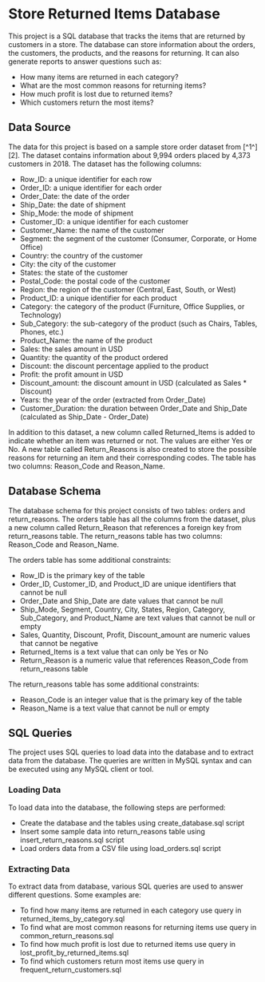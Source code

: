 # Store Returned Items Database

This project is a SQL database that tracks the items that are returned by customers in a store. The database can store information about the orders, the customers, the products, and the reasons for returning. It can also generate reports to answer questions such as:

- How many items are returned in each category?
- What are the most common reasons for returning items?
- How much profit is lost due to returned items?
- Which customers return the most items?

## Data Source

The data for this project is based on a sample store order dataset from [^1^][2]. The dataset contains information about 9,994 orders placed by 4,373 customers in 2018. The dataset has the following columns:

- Row_ID: a unique identifier for each row
- Order_ID: a unique identifier for each order
- Order_Date: the date of the order
- Ship_Date: the date of shipment
- Ship_Mode: the mode of shipment
- Customer_ID: a unique identifier for each customer
- Customer_Name: the name of the customer
- Segment: the segment of the customer (Consumer, Corporate, or Home Office)
- Country: the country of the customer
- City: the city of the customer
- States: the state of the customer
- Postal_Code: the postal code of the customer
- Region: the region of the customer (Central, East, South, or West)
- Product_ID: a unique identifier for each product
- Category: the category of the product (Furniture, Office Supplies, or Technology)
- Sub_Category: the sub-category of the product (such as Chairs, Tables, Phones, etc.)
- Product_Name: the name of the product
- Sales: the sales amount in USD
- Quantity: the quantity of the product ordered
- Discount: the discount percentage applied to the product
- Profit: the profit amount in USD
- Discount_amount: the discount amount in USD (calculated as Sales * Discount)
- Years: the year of the order (extracted from Order_Date)
- Customer_Duration: the duration between Order_Date and Ship_Date (calculated as Ship_Date - Order_Date)

In addition to this dataset, a new column called Returned_Items is added to indicate whether an item was returned or not. The values are either Yes or No. A new table called Return_Reasons is also created to store the possible reasons for returning an item and their corresponding codes. The table has two columns: Reason_Code and Reason_Name.

## Database Schema

The database schema for this project consists of two tables: orders and return_reasons. The orders table has all the columns from the dataset, plus a new column called Return_Reason that references a foreign key from return_reasons table. The return_reasons table has two columns: Reason_Code and Reason_Name.

The orders table has some additional constraints:

- Row_ID is the primary key of the table
- Order_ID, Customer_ID, and Product_ID are unique identifiers that cannot be null
- Order_Date and Ship_Date are date values that cannot be null
- Ship_Mode, Segment, Country, City, States, Region, Category, Sub_Category, and Product_Name are text values that cannot be null or empty
- Sales, Quantity, Discount, Profit, Discount_amount are numeric values that cannot be negative
- Returned_Items is a text value that can only be Yes or No
- Return_Reason is a numeric value that references Reason_Code from return_reasons table

The return_reasons table has some additional constraints:

- Reason_Code is an integer value that is the primary key of the table
- Reason_Name is a text value that cannot be null or empty

## SQL Queries

The project uses SQL queries to load data into the database and to extract data from the database. The queries are written in MySQL syntax and can be executed using any MySQL client or tool.

### Loading Data

To load data into the database, the following steps are performed:

- Create the database and the tables using create_database.sql script
- Insert some sample data into return_reasons table using insert_return_reasons.sql script
- Load orders data from a CSV file using load_orders.sql script

### Extracting Data

To extract data from database, various SQL queries are used to answer different questions. Some examples are:

- To find how many items are returned in each category use query in returned_items_by_category.sql
- To find what are most common reasons for returning items use query in common_return_reasons.sql
- To find how much profit is lost due to returned items use query in lost_profit_by_returned_items.sql
- To find which customers return most items use query in frequent_return_customers.sql
